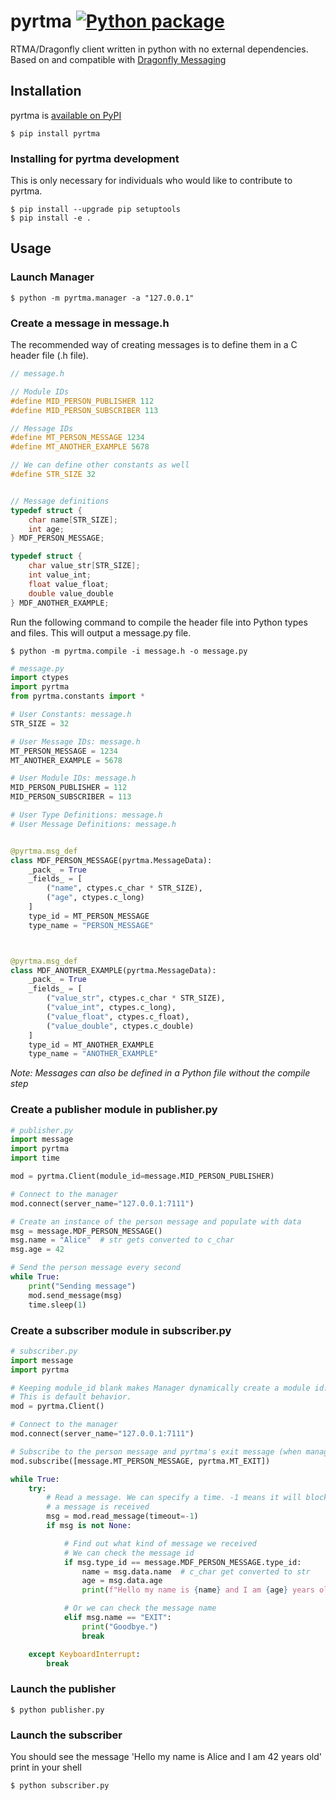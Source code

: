 # pyrtma [![Python package](https://github.com/pitt-rnel/pyrtma/actions/workflows/python-package.yml/badge.svg)](https://github.com/pitt-rnel/pyrtma/actions/workflows/python-package.yml)

RTMA/Dragonfly client written in python with no external dependencies. Based on and compatible with [Dragonfly Messaging](https://github.com/pitt-rnel/rnel_dragonfly)

## Installation

pyrtma is [available on PyPI](https://pypi.org/project/pyrtma/)
```shell
$ pip install pyrtma
```

### Installing for pyrtma development

This is only necessary for individuals who would like to contribute to pyrtma.
```shell
$ pip install --upgrade pip setuptools
$ pip install -e .
```

## Usage

### Launch Manager

```shell
$ python -m pyrtma.manager -a "127.0.0.1"
```

### Create a message in message.h

The recommended way of creating messages is to define them in a C header file (.h file).

```c
// message.h

// Module IDs
#define MID_PERSON_PUBLISHER 112
#define MID_PERSON_SUBSCRIBER 113

// Message IDs
#define MT_PERSON_MESSAGE 1234
#define MT_ANOTHER_EXAMPLE 5678

// We can define other constants as well
#define STR_SIZE 32 


// Message definitions
typedef struct {
	char name[STR_SIZE];
	int age;
} MDF_PERSON_MESSAGE;

typedef struct {
	char value_str[STR_SIZE];
	int value_int;
    float value_float;
    double value_double
} MDF_ANOTHER_EXAMPLE;
```

Run the following command to compile the header file into Python types and files. This will output a message.py file.

```shell
$ python -m pyrtma.compile -i message.h -o message.py
```

```python
# message.py
import ctypes
import pyrtma
from pyrtma.constants import *

# User Constants: message.h
STR_SIZE = 32

# User Message IDs: message.h
MT_PERSON_MESSAGE = 1234
MT_ANOTHER_EXAMPLE = 5678

# User Module IDs: message.h
MID_PERSON_PUBLISHER = 112
MID_PERSON_SUBSCRIBER = 113

# User Type Definitions: message.h
# User Message Definitions: message.h


@pyrtma.msg_def
class MDF_PERSON_MESSAGE(pyrtma.MessageData):
    _pack_ = True
    _fields_ = [
        ("name", ctypes.c_char * STR_SIZE),
        ("age", ctypes.c_long)
    ]
    type_id = MT_PERSON_MESSAGE
    type_name = "PERSON_MESSAGE"



@pyrtma.msg_def
class MDF_ANOTHER_EXAMPLE(pyrtma.MessageData):
    _pack_ = True
    _fields_ = [
        ("value_str", ctypes.c_char * STR_SIZE),
        ("value_int", ctypes.c_long),
        ("value_float", ctypes.c_float),
        ("value_double", ctypes.c_double)
    ]
    type_id = MT_ANOTHER_EXAMPLE
    type_name = "ANOTHER_EXAMPLE"
```
*Note: Messages can also be defined in a Python file without the compile step*

### Create a publisher module in publisher.py
```python
# publisher.py
import message
import pyrtma
import time

mod = pyrtma.Client(module_id=message.MID_PERSON_PUBLISHER)

# Connect to the manager
mod.connect(server_name="127.0.0.1:7111")

# Create an instance of the person message and populate with data
msg = message.MDF_PERSON_MESSAGE()
msg.name = "Alice"  # str gets converted to c_char
msg.age = 42

# Send the person message every second
while True:
    print("Sending message")
    mod.send_message(msg)
    time.sleep(1)
```

### Create a subscriber module in subscriber.py

```python
# subscriber.py
import message
import pyrtma

# Keeping module_id blank makes Manager dynamically create a module id.
# This is default behavior.
mod = pyrtma.Client()

# Connect to the manager
mod.connect(server_name="127.0.0.1:7111")

# Subscribe to the person message and pyrtma's exit message (when manager is closed)
mod.subscribe([message.MT_PERSON_MESSAGE, pyrtma.MT_EXIT])

while True:
    try:
        # Read a message. We can specify a time. -1 means it will block until
        # a message is received
        msg = mod.read_message(timeout=-1)
        if msg is not None:

            # Find out what kind of message we received
            # We can check the message id
            if msg.type_id == message.MDF_PERSON_MESSAGE.type_id:
                name = msg.data.name  # c_char get converted to str
                age = msg.data.age
                print(f"Hello my name is {name} and I am {age} years old")

            # Or we can check the message name
            elif msg.name == "EXIT":
                print("Goodbye.")
                break

    except KeyboardInterrupt:
        break
```

### Launch the publisher
```shell
$ python publisher.py
```

### Launch the subscriber
You should see the message 'Hello my name is Alice and I am 42 years old' print in your shell
```shell
$ python subscriber.py
```
